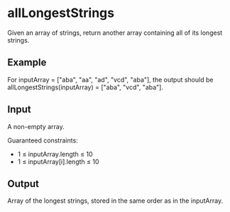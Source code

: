 # allLongestStrings
Given an array of strings, return another array containing all of its longest strings.

## Example
For inputArray = ["aba", "aa", "ad", "vcd", "aba"], the output should be
allLongestStrings(inputArray) = ["aba", "vcd", "aba"].

## Input
A non-empty array.

Guaranteed constraints:
- 1 ≤ inputArray.length ≤ 10
- 1 ≤ inputArray[i].length ≤ 10

## Output
Array of the longest strings, stored in the same order as in the inputArray.

